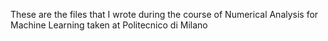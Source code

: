 These are the files that I wrote during the course of Numerical Analysis for Machine Learning taken at Politecnico di Milano
